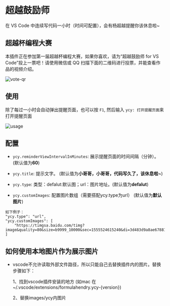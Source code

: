 # 超越鼓励师

在 VS Code 中连续写代码一小时（时间可配置），会有杨超越提醒你该休息啦~

## 超越杯编程大赛

本插件正在参加第一届超越杯编程大赛，如果你喜欢，请为“超越鼓励师 for VS Code”投上一票吧！请使用微信或 QQ 扫描下面的二维码进行投票，并能查看作品的视频介绍。

![vote-qr](images/vote-qr.png)

## 使用

除了每过一小时会自动弹出提醒页面，也可以按 `F1`, 然后输入 `ycy: 打开提醒页面`来打开提醒页面

![usage](images/usage.png)

## 配置

* `ycy.reminderViewIntervalInMinutes`: 展示提醒页面的时间间隔（分钟）。(默认值为**60**)
* `ycy.title`: 提示文字。 (默认值为**小哥哥，小哥哥，代码写久了，该休息啦~**)

* `ycy.type`: 类型：defalut:默认图；url：图片地址。(默认值为**defalut**)
* `ycy.customImages`: 配置图片数组（需要搭配ycy.type为url） (默认值为**默认图片**)

```
如下例子：
"ycy.type": "url",
"ycy.customImages": [
    "https://timgsa.baidu.com/timg?image&quality=80&size=b9999_10000&sec=1555524615240&di=3d483d9a8ae67881458a6617f5f237a1&imgtype=0&src=http%3A%2F%2Fc1.haibao.cn%2Fimg%2F640_479_100_1%2F1534242453.4034%2F4b854e4dd2ca2124d953c913c02d73e6.jpg",
]
```
## 如何使用本地图片作为展示图片

* vscode不允许读取外部文件路径，所以只能自己去替换插件内的图片。替换步骤如下：
  
  1、找到vscode插件安装的地方 (如mac 在~/.vscode/extensions/formulahendry.ycy-{version})
  
  2、替换images/ycy内图片
  